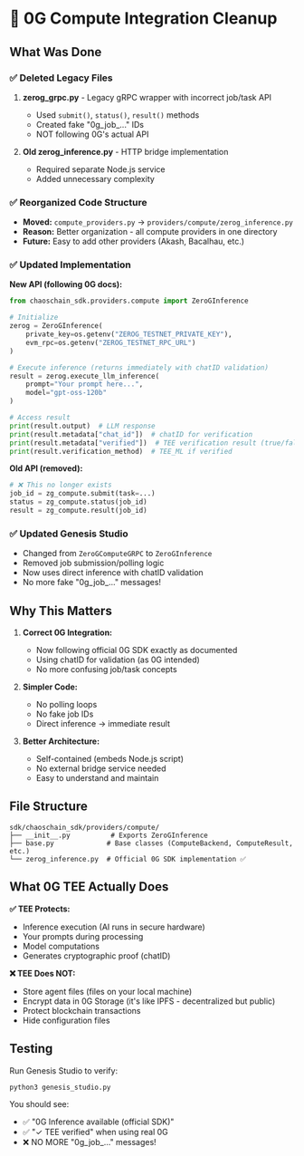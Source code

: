 # 🧹 0G Compute Integration Cleanup

## What Was Done

### ✅ Deleted Legacy Files
1. **zerog_grpc.py** - Legacy gRPC wrapper with incorrect job/task API
   - Used `submit()`, `status()`, `result()` methods
   - Created fake "0g_job_..." IDs
   - NOT following 0G's actual API

2. **Old zerog_inference.py** - HTTP bridge implementation
   - Required separate Node.js service
   - Added unnecessary complexity

### ✅ Reorganized Code Structure
- **Moved:** `compute_providers.py` → `providers/compute/zerog_inference.py`
- **Reason:** Better organization - all compute providers in one directory
- **Future:** Easy to add other providers (Akash, Bacalhau, etc.)

### ✅ Updated Implementation
**New API (following 0G docs):**
```python
from chaoschain_sdk.providers.compute import ZeroGInference

# Initialize
zerog = ZeroGInference(
    private_key=os.getenv("ZEROG_TESTNET_PRIVATE_KEY"),
    evm_rpc=os.getenv("ZEROG_TESTNET_RPC_URL")
)

# Execute inference (returns immediately with chatID validation)
result = zerog.execute_llm_inference(
    prompt="Your prompt here...",
    model="gpt-oss-120b"
)

# Access result
print(result.output)  # LLM response
print(result.metadata["chat_id"])  # chatID for verification
print(result.metadata["verified"])  # TEE verification result (true/false)
print(result.verification_method)  # TEE_ML if verified
```

**Old API (removed):**
```python
# ❌ This no longer exists
job_id = zg_compute.submit(task=...)
status = zg_compute.status(job_id)
result = zg_compute.result(job_id)
```

### ✅ Updated Genesis Studio
- Changed from `ZeroGComputeGRPC` to `ZeroGInference`
- Removed job submission/polling logic
- Now uses direct inference with chatID validation
- No more fake "0g_job_..." messages!

## Why This Matters

1. **Correct 0G Integration:**
   - Now following official 0G SDK exactly as documented
   - Using chatID for validation (as 0G intended)
   - No more confusing job/task concepts

2. **Simpler Code:**
   - No polling loops
   - No fake job IDs
   - Direct inference → immediate result

3. **Better Architecture:**
   - Self-contained (embeds Node.js script)
   - No external bridge service needed
   - Easy to understand and maintain

## File Structure

```
sdk/chaoschain_sdk/providers/compute/
├── __init__.py          # Exports ZeroGInference
├── base.py             # Base classes (ComputeBackend, ComputeResult, etc.)
└── zerog_inference.py  # Official 0G SDK implementation ✅
```

## What 0G TEE Actually Does

**✅ TEE Protects:**
- Inference execution (AI runs in secure hardware)
- Your prompts during processing
- Model computations
- Generates cryptographic proof (chatID)

**❌ TEE Does NOT:**
- Store agent files (files on your local machine)
- Encrypt data in 0G Storage (it's like IPFS - decentralized but public)
- Protect blockchain transactions
- Hide configuration files

## Testing

Run Genesis Studio to verify:
```bash
python3 genesis_studio.py
```

You should see:
- ✅ "0G Inference available (official SDK)"
- ✅ "✓ TEE verified" when using real 0G
- ❌ NO MORE "0g_job_..." messages!

